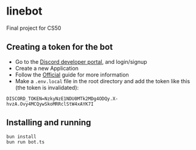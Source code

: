 # linebot
Final project for CS50


## Creating a token for the bot
* Go to the [Discord developer portal](https://discord.com/developers/applications), and login/signup
* Create a new Application
* Follow the [Official](https://discordjs.guide/preparations/setting-up-a-bot-application.html#creating-your-bot) guide for more information
* Make a `.env.local` file in the root directory and add the token like this (the token is invalidated):
```
DISCORD_TOKEN=NzkyNzE1NDU0MTk2MDg4ODQy.X-hvzA.Ovy4MCQywSkoMRRclStW4xAYK7I
```

## Installing and running
```
bun install
bun run bot.ts
```

